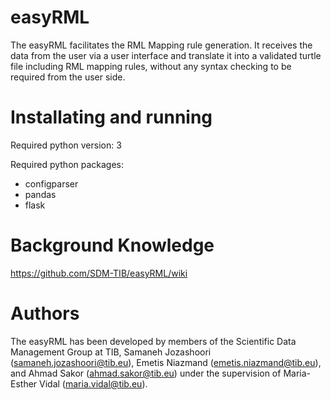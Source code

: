 # easyRML
The easyRML facilitates the RML Mapping rule generation. It receives the data from the user via a user interface and translate it into a validated turtle file including RML mapping rules, without any syntax checking to be required from the user side. 

# Installating and running
Required python version:
3

Required python packages:
- configparser
- pandas
- flask

# Background Knowledge
https://github.com/SDM-TIB/easyRML/wiki

# Authors
The easyRML has been developed by members of the Scientific Data Management Group at TIB, Samaneh Jozashoori (samaneh.jozashoori@tib.eu), Emetis Niazmand (emetis.niazmand@tib.eu), and Ahmad Sakor (ahmad.sakor@tib.eu) under the supervision of Maria-Esther Vidal (maria.vidal@tib.eu).
